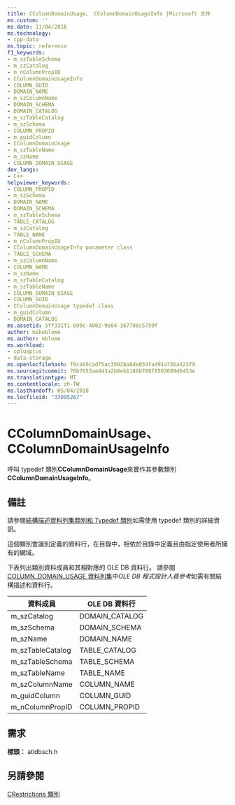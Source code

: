 ```yaml
---
title: CColumnDomainUsage、 CColumnDomainUsageInfo |Microsoft 文件
ms.custom: ''
ms.date: 11/04/2016
ms.technology:
- cpp-data
ms.topic: reference
f1_keywords:
- m_szTableSchema
- m_szCatalog
- m_nColumnPropID
- CColumnDomainUsageInfo
- COLUMN_GUID
- DOMAIN_NAME
- m_szColumnName
- DOMAIN_SCHEMA
- DOMAIN_CATALOG
- m_szTableCatalog
- m_szSchema
- COLUMN_PROPID
- m_guidColumn
- CColumnDomainUsage
- m_szTableName
- m_szName
- COLUMN_DOMAIN_USAGE
dev_langs:
- C++
helpviewer_keywords:
- COLUMN_PROPID
- m_szSchema
- DOMAIN_NAME
- DOMAIN_SCHEMA
- m_szTableSchema
- TABLE_CATALOG
- m_szCatalog
- TABLE_NAME
- m_nColumnPropID
- CColumnDomainUsageInfo parameter class
- TABLE_SCHEMA
- m_szColumnName
- COLUMN_NAME
- m_szName
- m_szTableCatalog
- m_szTableName
- COLUMN_DOMAIN_USAGE
- COLUMN_GUID
- CColumnDomainUsage typedef class
- m_guidColumn
- DOMAIN_CATALOG
ms.assetid: 5ff331f1-b99c-4002-9e04-367708c5759f
author: mikeblome
ms.author: mblome
ms.workload:
- cplusplus
- data-storage
ms.openlocfilehash: f0ca95cadf5ac3502ba8de034fad91a75ba123f9
ms.sourcegitcommit: 76b7653ae443a2b8eb1186b789f8503609d6453e
ms.translationtype: MT
ms.contentlocale: zh-TW
ms.lasthandoff: 05/04/2018
ms.locfileid: "33095267"
---
```

# <a name="ccolumndomainusage-ccolumndomainusageinfo"></a>CColumnDomainUsage、CColumnDomainUsageInfo
呼叫 typedef 類別**CColumnDomainUsage**來實作其參數類別**CColumnDomainUsageInfo**。  
  
## <a name="remarks"></a>備註  
 請參閱[結構描述資料列集類別和 Typedef 類別](../../data/oledb/schema-rowset-classes-and-typedef-classes.md)如需使用 typedef 類別的詳細資訊。  
  
 這個類別會識別定義的資料行，在目錄中，相依於目錄中定義且由指定使用者所擁有的網域。  
  
 下表列出類別資料成員和其相對應的 OLE DB 資料行。 請參閱[COLUMN_DOMAIN_USAGE 資料列集](https://msdn.microsoft.com/en-us/library/ms711240.aspx)中*OLE DB 程式設計人員參考*如需有關結構描述和資料行。  
  
|資料成員|OLE DB 資料行|  
|------------------|--------------------|  
|m_szCatalog|DOMAIN_CATALOG|  
|m_szSchema|DOMAIN_SCHEMA|  
|m_szName|DOMAIN_NAME|  
|m_szTableCatalog|TABLE_CATALOG|  
|m_szTableSchema|TABLE_SCHEMA|  
|m_szTableName|TABLE_NAME|  
|m_szColumnName|COLUMN_NAME|  
|m_guidColumn|COLUMN_GUID|  
|m_nColumnPropID|COLUMN_PROPID|  
  
## <a name="requirements"></a>需求  
 **標頭：** atldbsch.h  
  
## <a name="see-also"></a>另請參閱  
 [CRestrictions 類別](../../data/oledb/crestrictions-class.md)